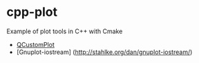 # cpp-plot

Example of plot tools in C++ with Cmake

- [QCustomPlot](http://www.qcustomplot.com/)
- [Gnuplot-iostream] (http://stahlke.org/dan/gnuplot-iostream/)
